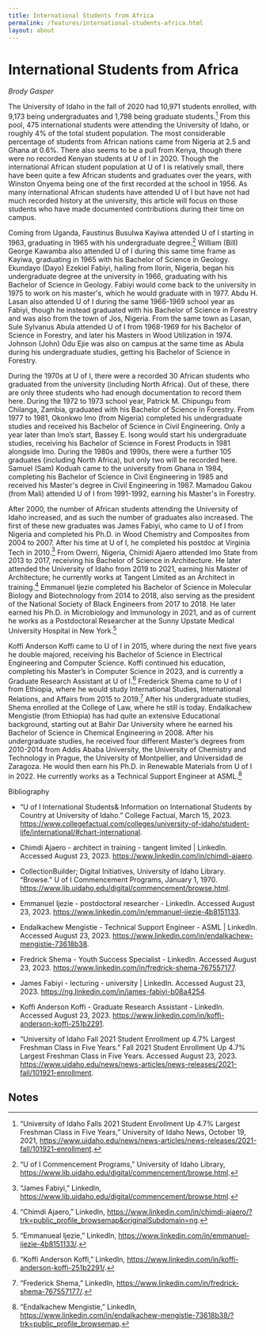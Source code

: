 ```yaml
---
title: International Students from Africa
permalink: /features/international-students-africa.html
layout: about
---
```


# International Students from Africa

*Brody Gasper*

The University of Idaho in the fall of 2020 had 10,971 students enrolled, with 9,173 being undergraduates and 1,798 being graduate students.[^1]  From this pool, 475 international students were attending the University of Idaho, or roughly 4% of the total student population. The most considerable percentage of students from African nations came from Nigeria at 2.5 and Ghana at 0.6%.  There also seems to be a pull from Kenya, though there were no recorded Kenyan students at U of I in 2020.  Though the international African student population at U of I is relatively small, there have been quite a few African students and graduates over the years, with Winston Onyema being one of the first recorded at the school in 1956.  As many international African students have attended U of I but have not had much recorded history at the university, this article will focus on those students who have made documented contributions during their time on campus.

Coming from Uganda, Faustinus Busulwa Kayiwa attended U of I starting in 1963, graduating in 1965 with his undergraduate degree.[^2]  William (Bill) George Kawamba also attended U of I during this same time frame as Kayiwa, graduating in 1965 with his Bachelor of Science in Geology.  Ekundayo (Dayo) Ezekiel Fabiyi, hailing from Ilorin, Nigeria, began his undergraduate degree at the university in 1966, graduating with his Bachelor of Science in Geology.  Fabiyi would come back to the university in 1975 to work on his master's, which he would graduate with in 1977.  Abdu H. Lasan also attended U of I during the same 1966-1969 school year as Fabiyi, though he instead graduated with his Bachelor of Science in Forestry and was also from the town of Jos, Nigeria.  From the same town as Lasan, Sule Sylvanus Abula attended U of I from 1968-1969 for his Bachelor of Science in Forestry, and later his Masters in Wood Utilization in 1974.  Johnson (John) Odu Ejie was also on campus at the same time as Abula during his undergraduate studies, getting his Bachelor of Science in Forestry.  

During the 1970s at U of I, there were a recorded 30 African students who graduated from the university (including North Africa). Out of these, there are only three students who had enough documentation to record them here.  During the 1972 to 1973 school year, Patrick M. Chipungu from Chilanga, Zambia, graduated with his Bachelor of Science in Forestry.  From 1977 to 1981, Okonkwo Imo (from Nigeria) completed his undergraduate studies and received his Bachelor of Science in Civil Engineering.  Only a year later than Imo’s start, Bassey E. Isong would start his undergraduate studies, receiving his Bachelor of Science in Forest Products in 1981 alongside Imo.  During the 1980s and 1990s, there were a further 105 graduates (including North Africa), but only two will be recorded here. Samuel (Sam) Koduah came to the university from Ghana in 1984, completing his Bachelor of Science in Civil Engineering in 1985 and received his Master's degree in Civil Engineering in 1987.  Mamadou Gakou (from Mali) attended U of I from 1991-1992, earning his Master's in Forestry.

After 2000, the number of African students attending the University of Idaho increased, and as such the number of graduates also increased.  The first of these new graduates was James Fabiyi, who came to U of I from Nigeria and completed his Ph.D. in Wood Chemistry and Composites from 2004 to 2007.  After his time at U of I, he completed his postdoc at Virginia Tech in 2010.[^3]  From Owerri, Nigeria, Chimidi Ajaero attended Imo State from 2013 to 2017, receiving his Bachelor of Science in Architecture.  He later attended the University of Idaho from  2019 to 2021, earning his Master of Architecture; he currently works at Tangent Limited as an Architect in training.[^4]  Emmanuel Ijezie completed his Bachelor of Science in Molecular Biology and Biotechnology from 2014 to 2018, also serving as the president of the National Society of Black Engineers from 2017 to 2018.  He later earned his Ph.D. in Microbiology and Immunology in 2021, and as of current he works as a Postdoctoral Researcher at the Sunny Upstate Medical University Hospital in New York.[^5]  

Koffi Anderson Koffi came to U of I in 2015, where during the next five years he double majored, receiving his Bachelor of Science in Electrical Engineering and Computer Science.  Koffi continued his education, completing his Master’s in Computer Science in 2023, and is currently a Graduate Research Assistant at U of I.[^6]  Frederick Shema came to U of I from Ethiopia, where he would study International Studies, International Relations, and Affairs from 2015 to 2019.[^7]  After his undergraduate studies, Shema enrolled at the College of Law, where he still is today.  Endalkachew Mengistie (from Ethiopia) has had quite an extensive Educational background, starting out at Bahir Dar University where he earned his Bachelor of Science in Chemical Engineering in 2008.  After his undergraduate studies, he received four different Master’s degrees from 2010-2014 from Addis Ababa University, the University of Chemistry and Technology in Prague, the University of Montpellier, and Universidad de Zaragoza.  He would then earn his Ph.D. in Renewable Materials from U of I in 2022.  He currently works as a Technical Support Engineer at ASML.[^8]

Bibliography

-  “U of I International Students& Information on International Students by Country at University of Idaho.” College Factual, March 15, 2023. https://www.collegefactual.com/colleges/university-of-idaho/student-life/international/#chart-international.

- Chimdi Ajaero - architect in training - tangent limited | LinkedIn. Accessed August 23, 2023. https://www.linkedin.com/in/chimdi-ajaero.

-  CollectionBuilder; Digital Initiatives, University of Idaho Library. “Browse.” U of I Commencement Programs, January 1, 1970. https://www.lib.uidaho.edu/digital/commencement/browse.html.

- Emmanuel Ijezie - postdoctoral researcher - LinkedIn. Accessed August 23, 2023. https://www.linkedin.com/in/emmanuel-ijezie-4b8151133.

- Endalkachew Mengistie - Technical Support Engineer - ASML | LinkedIn. Accessed August 23, 2023. https://www.linkedin.com/in/endalkachew-mengistie-73618b38.

- Fredrick Shema - Youth Success Specialist - LinkedIn. Accessed August 23, 2023. https://www.linkedin.com/in/fredrick-shema-767557177.

- James Fabiyi - lecturing - university | LinkedIn. Accessed August 23, 2023. https://ng.linkedin.com/in/james-fabiyi-b08a4254.

- Koffi Anderson Koffi - Graduate Research Assistant - LinkedIn. Accessed August 23, 2023. https://www.linkedin.com/in/koffi-anderson-koffi-251b2291.

-  “University of Idaho Fall 2021 Student Enrollment up 4.7% Largest Freshman Class in Five Years.” Fall 2021 Student Enrollment Up 4.7% Largest Freshman Class in Five Years. Accessed August 23, 2023. https://www.uidaho.edu/news/news-articles/news-releases/2021-fall/101921-enrollment. 


## Notes

[^1]:
     “University of Idaho Falls 2021 Student Enrollment Up 4.7% Largest Freshman Class in Five Years,” University of Idaho News, October 19, 2021, https://www.uidaho.edu/news/news-articles/news-releases/2021-fall/101921-enrollment.

[^2]:
     “U of I Commencement Programs,” University of Idaho Library, https://www.lib.uidaho.edu/digital/commencement/browse.html.

[^3]:
     “James Fabiyi,” LinkedIn, https://www.lib.uidaho.edu/digital/commencement/browse.html.

[^4]:
     “Chimdi Ajaero,” LinkedIn, https://www.linkedin.com/in/chimdi-ajaero/?trk=public_profile_browsemap&originalSubdomain=ng.

[^5]:
     “Emmanueal Ijezie,” LinkedIn, https://www.linkedin.com/in/emmanuel-ijezie-4b8151133/.

[^6]:
     “Koffi Anderson Koffi,” LinkedIn, https://www.linkedin.com/in/koffi-anderson-koffi-251b2291/.

[^7]:
     “Frederick Shema,” LinkedIn, https://www.linkedin.com/in/fredrick-shema-767557177/.

[^8]:
     “Endalkachew Mengistie,” LinkedIn, https://www.linkedin.com/in/endalkachew-mengistie-73618b38/?trk=public_profile_browsemap.
